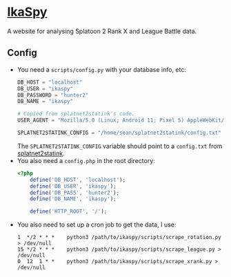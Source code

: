 # [IkaSpy](https://ikaspy.drinkybird.net)

A website for analysing Splatoon 2 Rank X and League Battle data.

## Config

* You need a `scripts/config.py` with your database info, etc: 
  ```python
  DB_HOST = "localhost"
  DB_USER = "ikaspy"
  DB_PASSWORD = "hunter2"
  DB_NAME = "ikaspy"

  # Copied from splatnet2statink's code.
  USER_AGENT = "Mozilla/5.0 (Linux; Android 11; Pixel 5) AppleWebKit/537.36 (KHTML, like Gecko) Chrome/94.0.4606.61 Mobile Safari/537.36"

  SPLATNET2STATINK_CONFIG = "/home/sean/splatnet2statink/config.txt"
  ```
  The `SPLATNET2STATINK_CONFIG` variable should point to a `config.txt` from [splatnet2statink](https://github.com/frozenpandaman/splatnet2statink).
* You also need a `config.php` in the root directory:
  ```php
  <?php
      define('DB_HOST', 'localhost');
      define('DB_USER', 'ikaspy');
      define('DB_PASS', 'hunter2');
      define('DB_NAME', 'ikaspy');

      define('HTTP_ROOT', '/');
  ```
* You also need to set up a cron job to get the data, I use:
  ```
  1  */2 * * *    python3 /path/to/ikaspy/scripts/scrape_rotation.py > /dev/null
  15 */2 * * *    python3 /path/to/ikaspy/scripts/scrape_league.py > /dev/null
  0  12  1 * *    python3 /path/to/ikaspy/scripts/scrape_xrank.py > /dev/null
  ```
